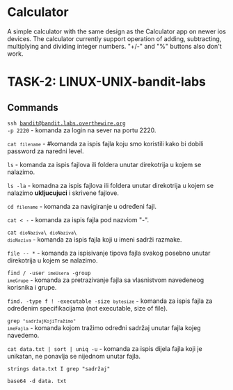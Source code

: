 # Calculator

A simple calculator with the same design as the Calculator app on newer ios devices. The calculator currently support operation of adding, subtracting, multiplying and dividing integer numbers. "+/-" and "%" buttons also don't work.

# TASK-2: LINUX-UNIX-bandit-labs

## Commands

<code>ssh bandit@bandit.labs.overthewire.org -p 2220</code> - komanda za login na sever na portu 2220.

<code>cat <code>filename</code></code> - #komanda za ispis fajla koju smo koristili kako bi dobili password za naredni level.

<code>ls</code> - komanda za ispis fajlova ili foldera unutar direkotrija u kojem se nalazimo.

<code>ls -la</code> - komadna za ispis fajlova ili foldera unutar direkotrija u kojem se nalazimo **ukljucujuci** i skrivene fajlove.

<code>cd <code>filename</code></code> - komanda za navigiranje u određeni fajl.

<code>cat < -</code> - komanda za ispis fajla pod nazviom "-".

<code>cat <code>dioNaziva</code>\ <code>dioNaziva</code>\ <code>dioNaziva</code></code> - komanda za ispis fajla koji u imeni sadrži razmake.

<code>file -- *</code> - komanda za ispisivanje tipova fajla svakog posebno unutar direkotrija u kojem se nalazimo.  

<code>find / -user <code>imeUsera</code> -group <code>imeGrupe</code></code> - komanda za pretrazivanje fajla sa vlasnistvom navedeneog korisnika i grupe.

<code>find. -type f ! -executable -size <code>bytesize</code></code> - komanda za ispis fajla za određenim specifikacijama (not executable, size of file).

<code>grep <code>"sadržajKojiTražimo"</code> <code>imeFajla</code></code> - komanda kojom tražimo određni sadržaj unutar fajla kojeg navedemo.

<code>cat data.txt | sort | uniq -u</code> - komanda za ispis dijela fajla koji je unikatan, ne ponavlja se nijednom unutar fajla.

<code>strings data.txt I grep "sadržaj"</code>

<code>base64 -d data. txt</code>